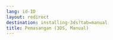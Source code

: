 ```yaml
---
lang: id-ID
layout: redirect
destination: installing-3ds?tab=manual
title: Pemasangan (3DS, Manual)
---
```


